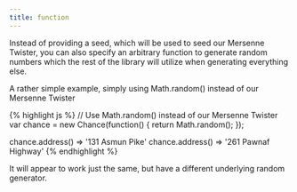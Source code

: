 ```yaml
---
title: function
---
```


Instead of providing a seed, which will be used to seed our Mersenne Twister,
you can also specify an arbitrary function to generate random numbers which the
rest of the library will utilize when generating everything else.

A rather simple example, simply using Math.random() instead of our Mersenne Twister

{% highlight js %}
// Use Math.random() instead of our Mersenne Twister
var chance = new Chance(function() { return Math.random(); });

chance.address()
=> '131 Asmun Pike'
chance.address() 
=> '261 Pawnaf Highway'
{% endhighlight %}

It will appear to work just the same, but have a different underlying random
generator.
